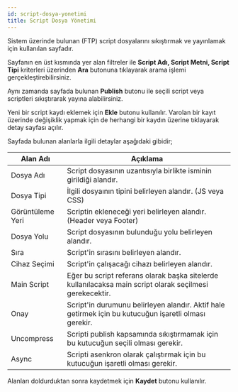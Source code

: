 ```yaml
---
id: script-dosya-yonetimi
title: Script Dosya Yönetimi
---
```


Sistem üzerinde bulunan (FTP) script dosyalarını sıkıştırmak ve yayınlamak için kullanılan sayfadır.

Sayfanın en üst kısmında yer alan filtreler ile **Script Adı, Script Metni, Script Tipi** kriterleri üzerinden **Ara** butonuna tıklayarak arama işlemi gerçekleştirebilirsiniz.

Aynı zamanda sayfada bulunan **Publish** butonu ile seçili script veya scriptleri sıkıştırarak yayına alabilirsiniz.

Yeni bir script kaydı eklemek için **Ekle** butonu kullanılır. Varolan bir kayıt üzerinde değişiklik yapmak için de herhangi bir kaydın üzerine tıklayarak detay sayfası açılır.

Sayfada bulunan alanlarla ilgili detaylar aşağıdaki gibidir;

|Alan Adı|Açıklama|
|--|--|
|Dosya Adı|Script dosyasının uzantısıyla birlikte isminin girildiği alandır. |
|Dosya Tipi|İlgili dosyaının tipini belirleyen alandır. (JS veya CSS)|
|Görüntüleme Yeri|Scriptin ekleneceği yeri belirleyen alandır. (Header veya Footer)|
|Dosya Yolu|Script dosyasının bulunduğu yolu belirleyen alandır.|
|Sıra|Script'in sırasını belirleyen alandır.|
|Cihaz Seçimi|Script'in çalışacağı cihazı belirleyen alandır.|
|Main Script|Eğer bu script referans olarak başka sitelerde kullanılacaksa main script olarak seçilmesi gerekecektir.|
|Onay|Script'in durumunu belirleyen alandır. Aktif hale getirmek için bu kutucuğun işaretli olması gerekir.|
|Uncompress|Scripti publish kapsamında sıkıştırmamak için bu kutucuğun seçili olması gerekir.|
|Async|Scripti asenkron olarak çalıştırmak için bu kutucuğun işaretli olması gerekir.|

Alanları doldurduktan sonra kaydetmek için **Kaydet** butonu kullanılır. 